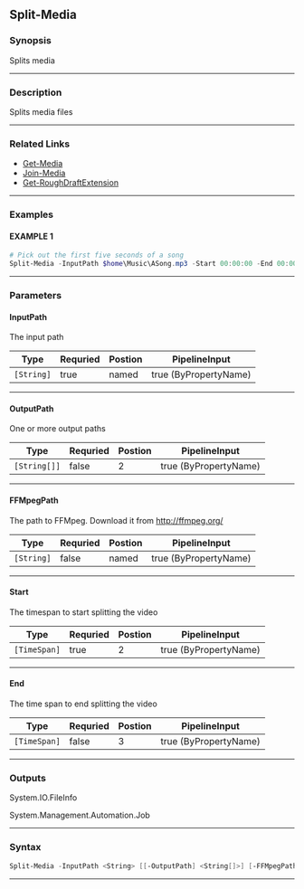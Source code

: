 
Split-Media
-----------
### Synopsis
Splits media

---
### Description

Splits media files

---
### Related Links
* [Get-Media](Get-Media.md)
* [Join-Media](Join-Media.md)
* [Get-RoughDraftExtension](Get-RoughDraftExtension.md)
---
### Examples
#### EXAMPLE 1
```PowerShell
# Pick out the first five seconds of a song
Split-Media -InputPath $home\Music\ASong.mp3 -Start 00:00:00 -End 00:00:05
```

---
### Parameters
#### **InputPath**

The input path



|Type          |Requried|Postion|PipelineInput        |
|--------------|--------|-------|---------------------|
|```[String]```|true    |named  |true (ByPropertyName)|
---
#### **OutputPath**

One or more output paths



|Type            |Requried|Postion|PipelineInput        |
|----------------|--------|-------|---------------------|
|```[String[]]```|false   |2      |true (ByPropertyName)|
---
#### **FFMpegPath**

The path to FFMpeg.  Download it from http://ffmpeg.org/



|Type          |Requried|Postion|PipelineInput        |
|--------------|--------|-------|---------------------|
|```[String]```|false   |named  |true (ByPropertyName)|
---
#### **Start**

The timespan to start splitting the video



|Type            |Requried|Postion|PipelineInput        |
|----------------|--------|-------|---------------------|
|```[TimeSpan]```|true    |2      |true (ByPropertyName)|
---
#### **End**

The time span to end splitting the video



|Type            |Requried|Postion|PipelineInput        |
|----------------|--------|-------|---------------------|
|```[TimeSpan]```|false   |3      |true (ByPropertyName)|
---
### Outputs
System.IO.FileInfo


System.Management.Automation.Job


---
### Syntax
```PowerShell
Split-Media -InputPath <String> [[-OutputPath] <String[]>] [-FFMpegPath <String>] [-Start] <TimeSpan> [[-End] <TimeSpan>] [<CommonParameters>]
```
---


